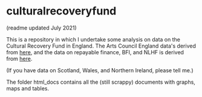 # culturalrecoveryfund

(readme updated July 2021)

This is a repository in which I undertake some analysis on data on the Cultural Recovery Fund in England. The Arts Council England data's derived from [here](https://www.artscouncil.org.uk/publication/culture-recovery-fund-data), and the data on repayable finance, BFI, and NLHF is derived from [here](https://www.gov.uk/government/news/more-than-165-million-in-repayable-finance-announced-to-support-major-arts-and-heritage-institutions-as-culture-fund-marks-1-billion-milestone). 

(If you have data on Scotland, Wales, and Northern Ireland, please tell me.)

The folder html_docs contains all the (still scrappy) documents with graphs, maps and tables.